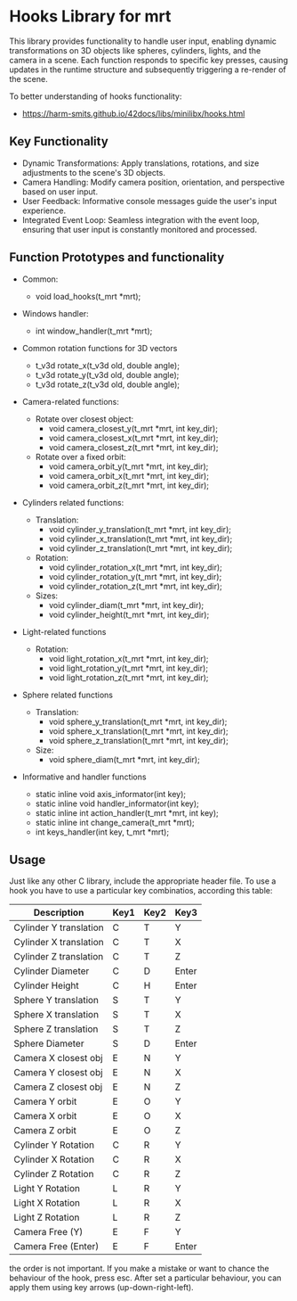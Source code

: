 
# Hooks Library for mrt #

This library provides functionality to handle user input, enabling dynamic transformations on 3D objects like spheres, cylinders, lights, and the camera in a scene. Each function responds to specific key presses, causing updates in the runtime structure and subsequently triggering a re-render of the scene.

To better understanding of hooks functionality:
* https://harm-smits.github.io/42docs/libs/minilibx/hooks.html

## Key Functionality ##

* Dynamic Transformations: Apply translations, rotations, and size adjustments to the scene's 3D objects.
* Camera Handling: Modify camera position, orientation, and perspective based on user input.
* User Feedback: Informative console messages guide the user's input experience.
* Integrated Event Loop: Seamless integration with the event loop, ensuring that user input is constantly monitored and processed.

## Function Prototypes and functionality ##

- Common: 
  - void	load_hooks(t_mrt \*mrt);
- Windows handler:
  - int	window_handler(t_mrt \*mrt);

- Common rotation functions for 3D vectors
  * t_v3d	rotate_x(t_v3d old, double angle);
  * t_v3d	rotate_y(t_v3d old, double angle);
  * t_v3d	rotate_z(t_v3d old, double angle);

- Camera-related functions:
  - Rotate over closest object:
    * void	camera_closest_y(t_mrt \*mrt, int key_dir);
    * void	camera_closest_x(t_mrt \*mrt, int key_dir);
    * void	camera_closest_z(t_mrt \*mrt, int key_dir);
  - Rotate over a fixed orbit:
    * void	camera_orbit_y(t_mrt \*mrt, int key_dir);
    * void	camera_orbit_x(t_mrt \*mrt, int key_dir);
    * void	camera_orbit_z(t_mrt \*mrt, int key_dir);

- Cylinders related functions:
  - Translation:
    * void	cylinder_y_translation(t_mrt \*mrt, int key_dir);
    * void	cylinder_x_translation(t_mrt \*mrt, int key_dir);
    * void	cylinder_z_translation(t_mrt \*mrt, int key_dir);
  - Rotation:
    * void	cylinder_rotation_x(t_mrt \*mrt, int key_dir);
    * void	cylinder_rotation_y(t_mrt \*mrt, int key_dir);
    * void	cylinder_rotation_z(t_mrt \*mrt, int key_dir);
  - Sizes:
    * void	cylinder_diam(t_mrt \*mrt, int key_dir);
    * void	cylinder_height(t_mrt \*mrt, int key_dir);

- Light-related functions
  - Rotation:
    * void	light_rotation_x(t_mrt \*mrt, int key_dir);
    * void	light_rotation_y(t_mrt \*mrt, int key_dir);
    * void	light_rotation_z(t_mrt \*mrt, int key_dir);

- Sphere related functions
  - Translation:
    * void	sphere_y_translation(t_mrt \*mrt, int key_dir);
    * void	sphere_x_translation(t_mrt \*mrt, int key_dir);
    * void	sphere_z_translation(t_mrt \*mrt, int key_dir);
  - Size:
    * void	sphere_diam(t_mrt \*mrt, int key_dir);

- Informative and handler functions
  * static inline void	axis_informator(int key);
  * static inline void	handler_informator(int key);
  * static inline int	action_handler(t_mrt \*mrt, int key);
  * static inline int	change_camera(t_mrt \*mrt);
  * int	keys_handler(int key, t_mrt \*mrt);

## Usage ##

Just like any other C library, include the appropriate header file.
To use a hook you have to use a particular key combinatios, according this table:

| Description               | Key1 | Key2 | Key3 |
|---------------------------|------|------|------|
| Cylinder Y translation    | C    | T    | Y    |
| Cylinder X translation    | C    | T    | X    |
| Cylinder Z translation    | C    | T    | Z    |
| Cylinder Diameter         | C    | D    | Enter|
| Cylinder Height           | C    | H    | Enter|
| Sphere Y translation      | S    | T    | Y    |
| Sphere X translation      | S    | T    | X    |
| Sphere Z translation      | S    | T    | Z    |
| Sphere Diameter           | S    | D    | Enter|
| Camera X closest obj      | E    | N    | Y    |
| Camera Y closest obj      | E    | N    | X    |
| Camera Z closest obj      | E    | N    | Z    |
| Camera Y orbit            | E    | O    | Y    |
| Camera X orbit            | E    | O    | X    |
| Camera Z orbit            | E    | O    | Z    |
| Cylinder Y Rotation       | C    | R    | Y    |
| Cylinder X Rotation       | C    | R    | X    |
| Cylinder Z Rotation       | C    | R    | Z    |
| Light Y Rotation          | L    | R    | Y    |
| Light X Rotation          | L    | R    | X    |
| Light Z Rotation          | L    | R    | Z    |
| Camera Free (Y)           | E    | F    | Y    |
| Camera Free (Enter)       | E    | F    | Enter|

the order is not important. If you make a mistake or want to chance the behaviour of the hook, press esc.
After set a particular behaviour, you can apply them using key arrows (up-down-right-left).









